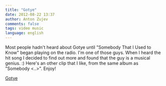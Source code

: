 ```yaml
---
title: "Gotye"
date: 2012-08-22 13:37
author: Anton Zujev
comments: false
tags: video music
language: english
---
```


Most people hadn't heard about Gotye until "Somebody That I Used to Know" began playing on the radio. I'm one of those guys. When I heard the hit song I decided to find out more and found that the guy is a musical genius. :) Here's an other clip that I like, from the same album as "Somebody <..>". Enjoy!

<div class="fotorama" data-width="100%" data-allowfullscreen="native">
  <a href="http://youtube.com/watch?v=mEpfyBOdKxU">Gotye</a>
</div>